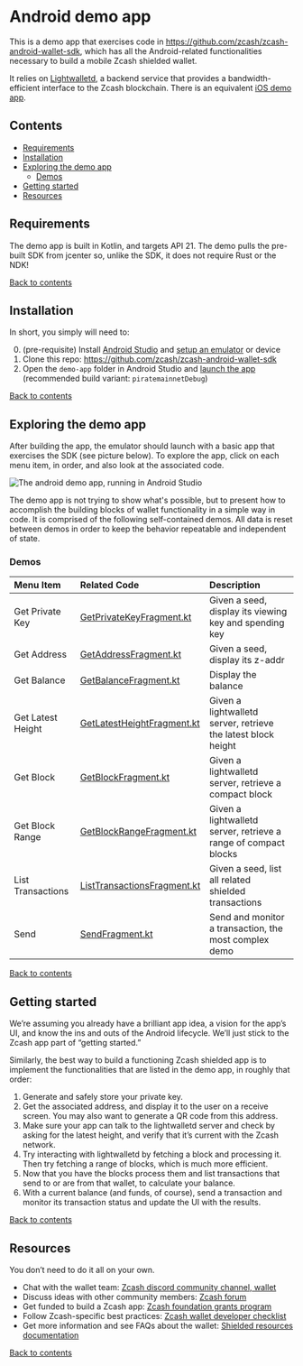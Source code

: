 # Android demo app 
This is a demo app that exercises code in https://github.com/zcash/zcash-android-wallet-sdk, which has all the Android-related functionalities necessary to build a mobile Zcash shielded wallet. 

It relies on [Lightwalletd](https://github.com/zcash/lightwalletd), a backend service that provides a bandwidth-efficient interface to the Zcash blockchain. There is an equivalent [iOS demo app](https://github.com/zcash/ZcashLightClientKit). 

## Contents

- [Requirements](#requirements)
- [Installation](#installation)
- [Exploring the demo app](#exploring-the-demo-app)
  - [Demos](#demos)
- [Getting started](#getting-started)
- [Resources](#resources)

## Requirements
The demo app is built in Kotlin, and targets API 21. The demo pulls the pre-built SDK from jcenter so, unlike the SDK, it does not require Rust or the NDK! 

[Back to contents](#contents)

## Installation
In short, you simply will need to: 

0. (pre-requisite) Install [Android Studio](https://developer.android.com/studio) and [setup an emulator](https://developer.android.com/studio/run/emulator#runningapp) or device
1. Clone this repo: https://github.com/zcash/zcash-android-wallet-sdk 
2. Open the `demo-app` folder in Android Studio and [launch the app](https://developer.android.com/studio/run/emulator#runningapp)    
   (recommended build variant: `piratemainnetDebug`)

[Back to contents](#contents)

## Exploring the demo app
After building the app, the emulator should launch with a basic app that exercises the SDK (see picture below). 
To explore the app, click on each menu item, in order, and also look at the associated code. 

![The android demo app, running in Android Studio](assets/demo-app.png?raw=true "Demo App with Android Studio")

The demo app is not trying to show what's possible, but to present how to accomplish the building blocks of wallet functionality in a simple way in code. It is comprised of the following self-contained demos. All data is reset between demos in order to keep the behavior repeatable and independent of state.

### Demos

Menu Item|Related Code|Description
:-----|:-----|:-----
Get Private Key|[GetPrivateKeyFragment.kt](app/src/main/java/pirate/android/sdk/demoapp/demos/getprivatekey/GetPrivateKeyFragment.kt)|Given a seed, display its viewing key and spending key 
Get Address|[GetAddressFragment.kt](app/src/main/java/pirate/android/sdk/demoapp/demos/getaddress/GetAddressFragment.kt)|Given a seed, display its z-addr
Get Balance|[GetBalanceFragment.kt](app/src/main/java/pirate/android/sdk/demoapp/demos/getbalance/GetBalanceFragment.kt)|Display the balance
Get Latest Height|[GetLatestHeightFragment.kt](app/src/main/java/pirate/android/sdk/demoapp/demos/getlatestheight/GetLatestHeightFragment.kt)|Given a lightwalletd server, retrieve the latest block height
Get Block|[GetBlockFragment.kt](app/src/main/java/pirate/android/sdk/demoapp/demos/getblock/GetBlockFragment.kt)|Given a lightwalletd server, retrieve a compact block
Get Block Range|[GetBlockRangeFragment.kt](app/src/main/java/pirate/android/sdk/demoapp/demos/getblockrange/GetBlockRangeFragment.kt)|Given a lightwalletd server, retrieve a range of compact blocks
List Transactions|[ListTransactionsFragment.kt](app/src/main/java/pirate/android/sdk/demoapp/demos/listtransactions/ListTransactionsFragment.kt)|Given a seed, list all related shielded transactions
Send|[SendFragment.kt](app/src/main/java/pirate/android/sdk/demoapp/demos/send/SendFragment.kt)|Send and monitor a transaction, the most complex demo


[Back to contents](#contents)

## Getting started
We’re assuming you already have a brilliant app idea, a vision for the app’s UI, and know the ins and outs of the Android lifecycle. We’ll just stick to the Zcash app part of “getting started.” 

Similarly, the best way to build a functioning Zcash shielded app is to implement the functionalities that are listed in the demo app, in roughly that order: 

1. Generate and safely store your private key. 
1. Get the associated address, and display it to the user on a receive screen. You may also want to generate a QR code from this address. 
1. Make sure your app can talk to the lightwalletd server and check by asking for the latest height, and verify that it’s current with the Zcash network. 
1. Try interacting with lightwalletd by fetching a block and processing it. Then try fetching a range of blocks, which is much more efficient. 
1. Now that you have the blocks process them and list transactions that send to or are from that wallet, to calculate your balance. 
1. With a current balance (and funds, of course), send a transaction and monitor its transaction status and update the UI with the results. 

[Back to contents](#contents)

## Resources
You don’t need to do it all on your own. 
* Chat with the wallet team: [Zcash discord community channel, wallet](https://discord.gg/efFG7UJ)
* Discuss ideas with other community members: [Zcash forum](https://forum.zcashcommunity.com/) 
* Get funded to build a Zcash app: [Zcash foundation grants program](https://grants.zfnd.org/)
* Follow Zcash-specific best practices: [Zcash wallet developer checklist](https://zcash.readthedocs.io/en/latest/rtd_pages/ux_wallet_checklist.html)
* Get more information and see FAQs about the wallet: [Shielded resources documentation](https://zcash.readthedocs.io/en/latest/rtd_pages/shielded_support.html)

[Back to contents](#contents)
